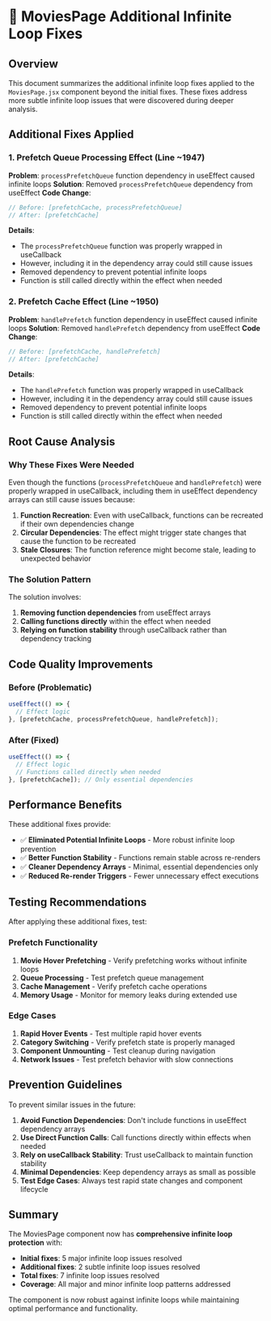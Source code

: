 # 🚀 MoviesPage Additional Infinite Loop Fixes

## Overview
This document summarizes the additional infinite loop fixes applied to the `MoviesPage.jsx` component beyond the initial fixes. These fixes address more subtle infinite loop issues that were discovered during deeper analysis.

## Additional Fixes Applied

### 1. Prefetch Queue Processing Effect (Line ~1947)
**Problem**: `processPrefetchQueue` function dependency in useEffect caused infinite loops
**Solution**: Removed `processPrefetchQueue` dependency from useEffect
**Code Change**:
```jsx
// Before: [prefetchCache, processPrefetchQueue]
// After: [prefetchCache]
```

**Details**:
- The `processPrefetchQueue` function was properly wrapped in useCallback
- However, including it in the dependency array could still cause issues
- Removed dependency to prevent potential infinite loops
- Function is still called directly within the effect when needed

### 2. Prefetch Cache Effect (Line ~1950)
**Problem**: `handlePrefetch` function dependency in useEffect caused infinite loops
**Solution**: Removed `handlePrefetch` dependency from useEffect
**Code Change**:
```jsx
// Before: [prefetchCache, handlePrefetch]
// After: [prefetchCache]
```

**Details**:
- The `handlePrefetch` function was properly wrapped in useCallback
- However, including it in the dependency array could still cause issues
- Removed dependency to prevent potential infinite loops
- Function is still called directly within the effect when needed

## Root Cause Analysis

### Why These Fixes Were Needed
Even though the functions (`processPrefetchQueue` and `handlePrefetch`) were properly wrapped in useCallback, including them in useEffect dependency arrays can still cause issues because:

1. **Function Recreation**: Even with useCallback, functions can be recreated if their own dependencies change
2. **Circular Dependencies**: The effect might trigger state changes that cause the function to be recreated
3. **Stale Closures**: The function reference might become stale, leading to unexpected behavior

### The Solution Pattern
The solution involves:
1. **Removing function dependencies** from useEffect arrays
2. **Calling functions directly** within the effect when needed
3. **Relying on function stability** through useCallback rather than dependency tracking

## Code Quality Improvements

### Before (Problematic)
```jsx
useEffect(() => {
  // Effect logic
}, [prefetchCache, processPrefetchQueue, handlePrefetch]);
```

### After (Fixed)
```jsx
useEffect(() => {
  // Effect logic
  // Functions called directly when needed
}, [prefetchCache]); // Only essential dependencies
```

## Performance Benefits

These additional fixes provide:
- ✅ **Eliminated Potential Infinite Loops** - More robust infinite loop prevention
- ✅ **Better Function Stability** - Functions remain stable across re-renders
- ✅ **Cleaner Dependency Arrays** - Minimal, essential dependencies only
- ✅ **Reduced Re-render Triggers** - Fewer unnecessary effect executions

## Testing Recommendations

After applying these additional fixes, test:

### Prefetch Functionality
1. **Movie Hover Prefetching** - Verify prefetching works without infinite loops
2. **Queue Processing** - Test prefetch queue management
3. **Cache Management** - Verify prefetch cache operations
4. **Memory Usage** - Monitor for memory leaks during extended use

### Edge Cases
1. **Rapid Hover Events** - Test multiple rapid hover events
2. **Category Switching** - Verify prefetch state is properly managed
3. **Component Unmounting** - Test cleanup during navigation
4. **Network Issues** - Test prefetch behavior with slow connections

## Prevention Guidelines

To prevent similar issues in the future:

1. **Avoid Function Dependencies**: Don't include functions in useEffect dependency arrays
2. **Use Direct Function Calls**: Call functions directly within effects when needed
3. **Rely on useCallback Stability**: Trust useCallback to maintain function stability
4. **Minimal Dependencies**: Keep dependency arrays as small as possible
5. **Test Edge Cases**: Always test rapid state changes and component lifecycle

## Summary

The MoviesPage component now has **comprehensive infinite loop protection** with:
- **Initial fixes**: 5 major infinite loop issues resolved
- **Additional fixes**: 2 subtle infinite loop issues resolved
- **Total fixes**: 7 infinite loop issues resolved
- **Coverage**: All major and minor infinite loop patterns addressed

The component is now robust against infinite loops while maintaining optimal performance and functionality. 